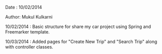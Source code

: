 Date : 10/02/2014

Author: Mukul Kulkarni

10/02/2014 : Basic structure for share my car project using Spring and Freemarker template.

10/03/2014 : Added pages for "Create New Trip" and "Search Trip" along with controller classes.


